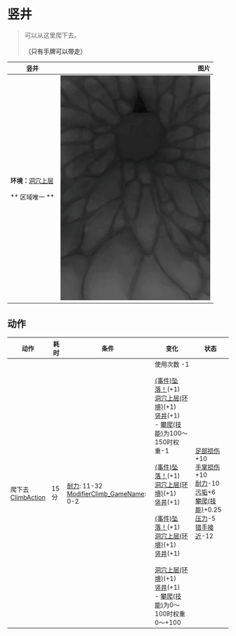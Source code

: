 # 竖井  
> 可以从这里爬下去。<br><br><b>（只有手牌可以带走）</b>  
  
  竖井  |   图片   
 ----  |  ----:   
 **环境：**[洞穴上层](HighChamber.md)<br><br>** 区域唯一 **  |  ![](Sprite/ShaftDown.png)   
  
## 动作  
动作  |  耗时  |  条件  |  变化  |  状态  
----  |  ----  |  ----  |  ----  |  ----  
爬下去<br>[ClimbAction](ClimbAction.md)  |  15分  |  [耐力](Stamina.md): 11-32<br>[ModifierClimb_GameName](ModifierClimb.md): 0-2  |  使用次数  -1<br><br>[(事件)坠落！](Event_FallSprains.md)(+1)<br>[洞穴上层(环境)](Env_MidChamber.md)(+1)<br>[竖井](ShaftMidChamberToHighChamber.md)(+1)<br>- [攀爬(技能)](Skill_Climbing.md)为100～150时权重-1<br><br>[(事件)坠落！](Event_FallAbrasion.md)(+1)<br>[洞穴上层(环境)](Env_MidChamber.md)(+1)<br>[竖井](ShaftMidChamberToHighChamber.md)(+1)<br><br>[(事件)坠落！](Event_FallBruise.md)(+1)<br>[洞穴上层(环境)](Env_MidChamber.md)(+1)<br>[竖井](ShaftMidChamberToHighChamber.md)(+1)<br><br>[洞穴上层(环境)](Env_MidChamber.md)(+1)<br>[竖井](ShaftMidChamberToHighChamber.md)(+1)<br>- [攀爬(技能)](Skill_Climbing.md)为0～100时权重0～+100<br>  |  [足部损伤](FootDamage.md)+10<br>[手掌损伤](HandDamage.md)+10<br>[耐力](Stamina.md)-10<br>[污垢](Filth.md)+6<br>[攀爬(技能)](Skill_Climbing.md)+0.25<br>[压力](Stress.md)-5<br>[猎手接近](HuntersProximity.md)-12  
